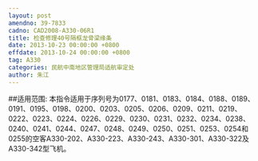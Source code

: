 ```yaml
---
layout: post
amendno: 39-7833
cadno: CAD2008-A330-06R1
title: 检查修理40号隔框龙骨梁缘条
date: 2013-10-23 00:00:00 +0800
effdate: 2013-10-24 00:00:00 +0800
tag: A330
categories: 民航中南地区管理局适航审定处
author: 朱江
---
```


##适用范围:
本指令适用于序列号为0177、0181、0183、0184、0188、0189、0191、0195、0198、0200、0203、0205、0206、0209、0211、0219、0222、0223、0224、0226、0229、0230、0231、0232、0234、0238、0240、0241、0244、0247、0248、0249、0250、0251、0253、0254和0255的空客A330-202、A330-223、A330-243、A330-301、A330-322及A330-342型飞机。

